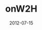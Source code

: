---
title: onW2H
articlename: >-
  On the Way to Health
date: '2012-07-15'
summary: >-
  This Issue Brief describes the development and use of a new web-based IT platform, Way to Health, to deliver and evaluate behavioral interventions to improve health. 
authors: >-
  David A. Asch, MD, Kevin G. Volpp, MD, PhD
externallink: 'http://ldihealtheconomist.com/media/On_the_Way_to_Health.pdf'
journal: LDI
---